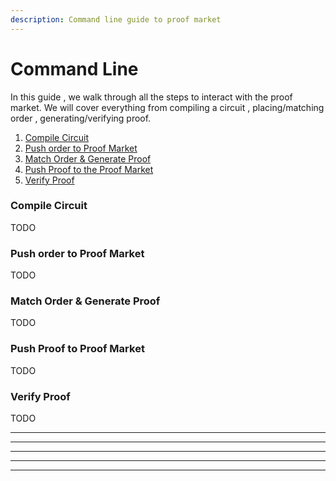 ```yaml
---
description: Command line guide to proof market
---
```


# Command Line

In this guide , we walk through all the steps to interact with the proof market. We will cover everything from compiling a circuit , placing/matching order , generating/verifying proof.

1. [Compile Circuit](command-line.md#compile-circuit)
2. [Push order to Proof Market](command-line.md#push-order-to-proof-market)
3. [Match Order & Generate Proof](command-line.md#match-order-and-generate-proof)
4. [Push Proof to the Proof Market](command-line.md#push-proof-to-proof-market)
5. [Verify Proof](command-line.md#push-proof-to-proof-market-1)

### Compile Circuit

TODO

### **Push order to Proof Market**

TODO

### **Match Order  & Generate Proof**

TODO

### **Push Proof to Proof Market**

TODO

### **Verify Proof**

TODO

****

****

****

****

****

